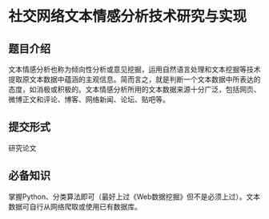 # 社交网络文本情感分析技术研究与实现

## 题目介绍
文本情感分析也称为倾向性分析或意见挖掘，运用自然语言处理和文本挖掘等技术提取原文本数据中蕴涵的主观信息。简而言之，就是判断一个文本数据中所表达的态度，如消极或积极的。文本情感分析所用的文本数据来源十分广泛，包括网页、微博正文和评论、博客、网络新闻、论坛、贴吧等。


## 提交形式
研究论文


## 必备知识
掌握Python、分类算法即可（最好上过《Web数据挖掘》但不是必须上过）。文本数据可自行从网络爬取或使用已有数据库。

